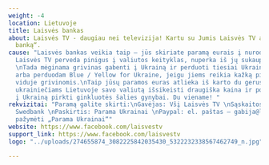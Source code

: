```yaml
---
weight: -4
location: Lietuvoje
title: Laisvės bankas
about: Laisvės TV - daugiau nei televizija! Kartu su Jumis Laisvės TV atidaro „Laisvės
  banką“.
cause: "Laisvės bankas veikia taip – jūs skiriate paramą eurais į nurodytą sąskaitą,
  Laisvės TV perveda pinigus į valiutos keityklas, nuperka iš jų sukauptas grivinas.
  \nTada mėginama grivinas gabenti į Ukrainą ir perduoti tiesiai Ukrainos kariuomenei,
  arba perduodam Blue / Yellow for Ukraine, jeigu jiems reikia kažką pirkti Ukrainos
  viduje grivinomis.\nTaip jūsų paramos euras atlieka iš karto du gerus darbus – padeda
  ukrainiečiams Lietuvoje savo valiutą išsikeisti draugiška kaina ir po to keliauja
  į Ukrainą pirkti ginkluotės šalies gynybai. Du viename! "
rekvizitai: "Paramą galite skirti:\nGavėjas: Všį Laisvės TV \nSąskaitos numeris: LT167300010156927144,
  Swedbank \nPaskirtis: Parama Ukrainai \nPaypal: el. paštas – gabija@laisves.tv,
  pažymėti „Parama Ukrainai“"
website: https://www.facebook.com/laisvestv
support_link: https://www.facebook.com/laisvestv
logo: "../uploads/274655874_3082225842035430_5322232338567462749_n.jpg"

---
```

